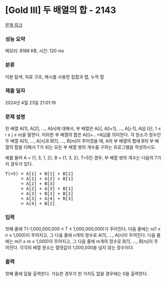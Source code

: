 # [Gold III] 두 배열의 합 - 2143 

[문제 링크](https://www.acmicpc.net/problem/2143) 

### 성능 요약

메모리: 8188 KB, 시간: 120 ms

### 분류

이분 탐색, 자료 구조, 해시를 사용한 집합과 맵, 누적 합

### 제출 일자

2024년 4월 23일 21:01:19

### 문제 설명

<p>한 배열 A[1], A[2], …, A[n]에 대해서, 부 배열은 A[i], A[i+1], …, A[j-1], A[j] (단, 1 ≤ i ≤ j ≤ n)을 말한다. 이러한 부 배열의 합은 A[i]+…+A[j]를 의미한다. 각 원소가 정수인 두 배열 A[1], …, A[n]과 B[1], …, B[m]이 주어졌을 때, A의 부 배열의 합에 B의 부 배열의 합을 더해서 T가 되는 모든 부 배열 쌍의 개수를 구하는 프로그램을 작성하시오.</p>

<p>예를 들어 A = {1, 3, 1, 2}, B = {1, 3, 2}, T=5인 경우, 부 배열 쌍의 개수는 다음의 7가지 경우가 있다.</p>

<pre>T(=5) = A[1] + B[1] + B[2]
      = A[1] + A[2] + B[1]
      = A[2] + B[3]
      = A[2] + A[3] + B[1]
      = A[3] + B[1] + B[2]
      = A[3] + A[4] + B[3]
      = A[4] + B[2] </pre>

### 입력 

 <p>첫째 줄에 T(-1,000,000,000 ≤ T ≤ 1,000,000,000)가 주어진다. 다음 줄에는 n(1 ≤ n ≤ 1,000)이 주어지고, 그 다음 줄에 n개의 정수로 A[1], …, A[n]이 주어진다. 다음 줄에는 m(1 ≤ m ≤ 1,000)이 주어지고, 그 다음 줄에 m개의 정수로 B[1], …, B[m]이 주어진다. 각각의 배열 원소는 절댓값이 1,000,000을 넘지 않는 정수이다.</p>

### 출력 

 <p>첫째 줄에 답을 출력한다. 가능한 경우가 한 가지도 없을 경우에는 0을 출력한다.</p>

